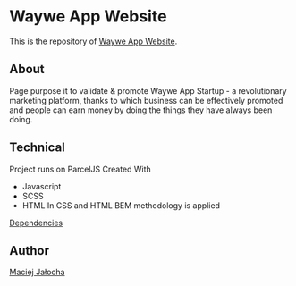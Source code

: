 # Waywe App Website
This is the repository of [Waywe App Website](https://wayweapp.com).
## About
Page purpose it to validate & promote Waywe App Startup - a revolutionary marketing platform, 
thanks to which business can be effectively promoted and people can earn money by doing the things 
they have always been doing. 
## Technical
Project runs on ParcelJS
Created With
* Javascript 
* SCSS
* HTML
In CSS and HTML BEM methodology is applied

[Dependencies](https://github.com/PLtier/waywe-page-startup/blob/master/package.json)


## Author
[Maciej Jałocha](https://maciejjalocha.com)

